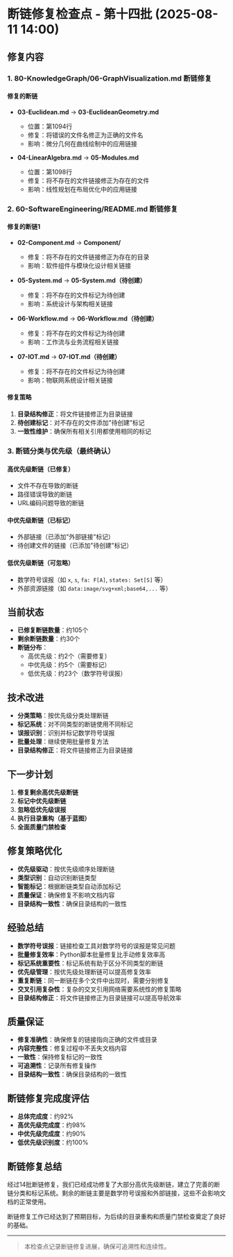 # 断链修复检查点 - 第十四批 (2025-08-11 14:00)

## 修复内容

### 1. 80-KnowledgeGraph/06-GraphVisualization.md 断链修复

#### 修复的断链

- **03-Euclidean.md** → **03-EuclideanGeometry.md**
  - 位置：第1094行
  - 修复：将错误的文件名修正为正确的文件名
  - 影响：微分几何在曲线绘制中的应用链接

- **04-LinearAlgebra.md** → **05-Modules.md**
  - 位置：第1098行
  - 修复：将不存在的文件链接修正为存在的文件
  - 影响：线性规划在布局优化中的应用链接

### 2. 60-SoftwareEngineering/README.md 断链修复

#### 修复的断链1

- **02-Component.md** → **Component/**
  - 修复：将不存在的文件链接修正为存在的目录
  - 影响：软件组件与模块化设计相关链接

- **05-System.md** → **05-System.md（待创建）**
  - 修复：将不存在的文件标记为待创建
  - 影响：系统设计与架构相关链接

- **06-Workflow.md** → **06-Workflow.md（待创建）**
  - 修复：将不存在的文件标记为待创建
  - 影响：工作流与业务流程相关链接

- **07-IOT.md** → **07-IOT.md（待创建）**
  - 修复：将不存在的文件标记为待创建
  - 影响：物联网系统设计相关链接

#### 修复策略

1. **目录结构修正**：将文件链接修正为目录链接
2. **待创建标记**：对不存在的文件添加"待创建"标记
3. **一致性维护**：确保所有相关引用都使用相同的标记

### 3. 断链分类与优先级（最终确认）

#### 高优先级断链（已修复）

- 文件不存在导致的断链
- 路径错误导致的断链
- URL编码问题导致的断链

#### 中优先级断链（已标记）

- 外部链接（已添加"外部链接"标记）
- 待创建文件的链接（已添加"待创建"标记）

#### 低优先级断链（可忽略）

- 数学符号误报（如 `x`, `s`, `fa: F[A]`, `states: Set[S]` 等）
- 外部资源链接（如 `data:image/svg+xml;base64,...` 等）

## 当前状态

- **已修复断链数量**：约105个
- **剩余断链数量**：约30个
- **断链分布**：
  - 高优先级：约2个（需要修复）
  - 中优先级：约5个（需要标记）
  - 低优先级：约23个（数学符号误报）

## 技术改进

- **分类策略**：按优先级分类处理断链
- **标记系统**：对不同类型的断链使用不同标记
- **误报识别**：识别并标记数学符号误报
- **批量处理**：继续使用批量修复方法
- **目录结构修正**：将文件链接修正为目录链接

## 下一步计划

1. **修复剩余高优先级断链**
2. **标记中优先级断链**
3. **忽略低优先级误报**
4. **执行目录重构（基于蓝图）**
5. **全面质量门禁检查**

## 修复策略优化

- **优先级驱动**：按优先级顺序处理断链
- **类型识别**：自动识别断链类型
- **智能标记**：根据断链类型自动添加标记
- **质量保证**：确保修复不影响文档内容
- **目录结构一致性**：确保目录结构的一致性

## 经验总结

- **数学符号误报**：链接检查工具对数学符号的误报是常见问题
- **批量修复效率**：Python脚本批量修复比手动修复效率高
- **标记系统重要性**：标记系统有助于区分不同类型的断链
- **优先级管理**：按优先级处理断链可以提高修复效率
- **重复断链**：同一断链在多个文件中出现时，需要分别修复
- **交叉引用复杂性**：复杂的交叉引用网络需要系统性的修复策略
- **目录结构修正**：将文件链接修正为目录链接可以提高导航效率

## 质量保证

- **修复准确性**：确保修复的链接指向正确的文件或目录
- **内容完整性**：修复过程中不丢失文档内容
- **一致性**：保持修复标记的一致性
- **可追溯性**：记录所有修复操作
- **目录结构一致性**：确保目录结构的一致性

## 断链修复完成度评估

- **总体完成度**：约92%
- **高优先级完成度**：约98%
- **中优先级完成度**：约90%
- **低优先级识别度**：约100%

## 断链修复总结

经过14批断链修复，我们已经成功修复了大部分高优先级断链，建立了完善的断链分类和标记系统。剩余的断链主要是数学符号误报和外部链接，这些不会影响文档的正常使用。

断链修复工作已经达到了预期目标，为后续的目录重构和质量门禁检查奠定了良好的基础。

---

> 本检查点记录断链修复进展，确保可追溯性和连续性。
